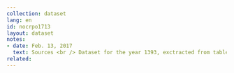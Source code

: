 ```yaml
---
collection: dataset
lang: en
id: nocrpo1713
layout: dataset
notes: 
- date: Feb. 13, 2017
  text: Sources <br /> Dataset for the year 1393, exctracted from table 12 on page 312, <a href='http&#58;//www.sabteahval.ir/Upload/Modules/Contents/asset99/salnameh93.pdf'> Demographics calendar of  National organisation for civil registration in year 1393.</a>
related:
---
```

